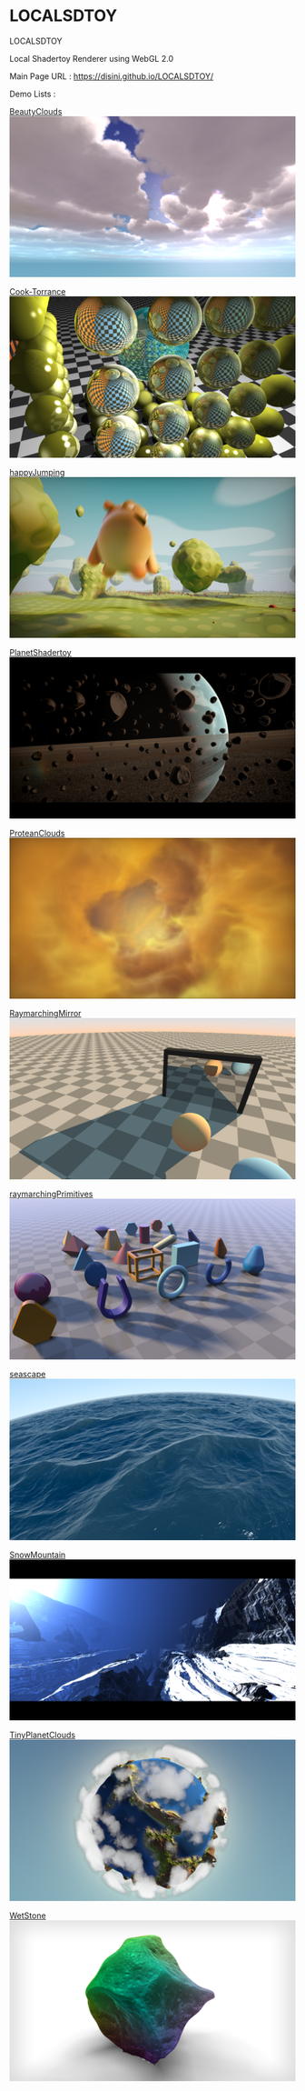 # LOCALSDTOY
LOCALSDTOY

Local Shadertoy Renderer using WebGL 2.0

Main Page URL : 
https://disini.github.io/LOCALSDTOY/

Demo Lists : 

[BeautyClouds](https://disini.github.io/LOCALSDTOY/WebglTest.html?BeautyClouds "BeautyClouds")
[![](images/screenshots/BeautyClouds.png)](https://disini.github.io/LOCALSDTOY/WebglTest.html?BeautyClouds "BeautyClouds")

[Cook-Torrance](https://disini.github.io/LOCALSDTOY/WebglTest.html?Cook-Torrance "Cook-Torrance")
[![](images/screenshots/Cook-Torrance.png)](https://disini.github.io/LOCALSDTOY/WebglTest.html?Cook-Torrance "Cook-Torrance")

[happyJumping](https://disini.github.io/LOCALSDTOY/WebglTest.html?happyJumping "happyJumping")
[![](images/screenshots/happyJumping.png)](https://disini.github.io/LOCALSDTOY/WebglTest.html?happyJumping "happyJumping")


[PlanetShadertoy](https://disini.github.io/LOCALSDTOY/WebglTest.html?PlanetShadertoy "PlanetShadertoy")
[![](images/screenshots/PlanetShadertoy.png)](https://disini.github.io/LOCALSDTOY/WebglTest.html?PlanetShadertoy "PlanetShadertoy")


[ProteanClouds](https://disini.github.io/LOCALSDTOY/WebglTest.html?ProteanClouds "ProteanClouds")
[![](images/screenshots/ProteanClouds.png)](https://disini.github.io/LOCALSDTOY/WebglTest.html?ProteanClouds "ProteanClouds")


[RaymarchingMirror](https://disini.github.io/LOCALSDTOY/WebglTest.html?RaymarchingMirror "RaymarchingMirror")
[![](images/screenshots/RaymarchingMirror.png)](https://disini.github.io/LOCALSDTOY/WebglTest.html?RaymarchingMirror "RaymarchingMirror")


[raymarchingPrimitives](https://disini.github.io/LOCALSDTOY/WebglTest.html?raymarchingPrimitives "raymarchingPrimitives")
[![](images/screenshots/raymarchingPrimitives.png)](https://disini.github.io/LOCALSDTOY/WebglTest.html?raymarchingPrimitives "raymarchingPrimitives")


[seascape](https://disini.github.io/LOCALSDTOY/WebglTest.html?seascape "seascape")
[![](images/screenshots/seascape.png)](https://disini.github.io/LOCALSDTOY/WebglTest.html?seascape "seascape")


[SnowMountain](https://disini.github.io/LOCALSDTOY/WebglTest.html?SnowMountain "SnowMountain")
[![](images/screenshots/SnowMountain.png)](https://disini.github.io/LOCALSDTOY/WebglTest.html?SnowMountain "SnowMountain")


[TinyPlanetClouds](https://disini.github.io/LOCALSDTOY/WebglTest.html?TinyPlanetClouds "TinyPlanetClouds")
[![](images/screenshots/TinyPlanetClouds.png)](https://disini.github.io/LOCALSDTOY/WebglTest.html?TinyPlanetClouds "TinyPlanetClouds")


[WetStone](https://disini.github.io/LOCALSDTOY/WebglTest.html?Cook-Torrance "WetStone")
[![](images/screenshots/WetStone.png)](https://disini.github.io/LOCALSDTOY/WebglTest.html?Cook-Torrance "WetStone")


